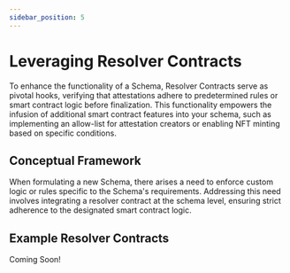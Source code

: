 ```yaml
---
sidebar_position: 5
---
```

# Leveraging Resolver Contracts

To enhance the functionality of a Schema, Resolver Contracts serve as pivotal hooks, verifying that attestations adhere to predetermined rules or smart contract logic before finalization. This functionality empowers the infusion of additional smart contract features into your schema, such as implementing an allow-list for attestation creators or enabling NFT minting based on specific conditions.

## Conceptual Framework

When formulating a new Schema, there arises a need to enforce custom logic or rules specific to the Schema's requirements. Addressing this need involves integrating a resolver contract at the schema level, ensuring strict adherence to the designated smart contract logic.

## Example Resolver Contracts

Coming Soon!
